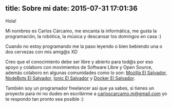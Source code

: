 title: Sobre mi
date: 2015-07-31 17:01:36
---

Hola!

Mi nombres es Carlos Cárcamo, me encanta la informática, me gusta la programación, la robótica, la música y descansar los domingos en casa :)

Cuando no estoy programando me la paso leyendo o bien bebiendo una o dos cervezas con mis amig@s XD

Creo que el conocimiento debe ser libre y abierto para tod@s por eso apoyo y colaboro con movimientos de Software Libre y Open Source, además colaboro en algunas comunidades como lo son: [Mozilla El Salvador](http://mozillasv.github.io/), [NodeBots El Salvador](http://nodebots-sv.github.io/), [Ionic El Salvador](https://www.facebook.com/ionicSV) y [Docker El Salvador](http://www.meetup.com/es/Docker-El-Salvador/).

También soy un programador freelancer así que ya sabes, si tienes un proyecto para mi no dudes en escribirme a <a href="mailto:carloscarcamo.m@gmail.com">carloscarcamo.m@gmail.com</a> yo te respondo tan pronto sea posible :)
